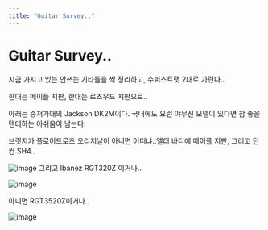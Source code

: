 ```yaml
---
title: "Guitar Survey.."
---
```

# Guitar Survey..

지금 가지고 있는 안쓰는 기타들을 싹 정리하고, 수퍼스트랫 2대로 가련다..

한대는 메이플 지판, 한대는 로즈우드 지판으로..

아래는 중저가대의 Jackson DK2M이다. 국내에도 요런 야무진 모델이 있다면 참 좋을텐데하는 아쉬움이 남는다.

브릿지가 플로이드로즈 오리지날이 아니면 어떠냐..앨더 바디에 메이플 지판, 그리고 던컨 SH4..


![image](776815d43d925aaf7664ef38e2d21554.gif)
그리고 Ibanez RGT320Z 이거나..

![image](7c5038daa5c1870b7e589d7833a26699.gif)

아니면 RGT3520Z이거나..

![image](c70b88d77e9a917ff3ce1fa5c06b79cf.gif)



